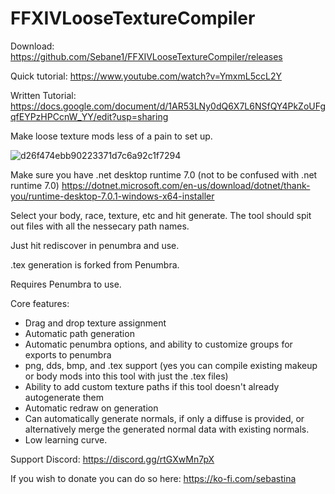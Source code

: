 # FFXIVLooseTextureCompiler

Download: https://github.com/Sebane1/FFXIVLooseTextureCompiler/releases

Quick tutorial: https://www.youtube.com/watch?v=YmxmL5ccL2Y

Written Tutorial: https://docs.google.com/document/d/1AR53LNy0dQ6X7L6NSfQY4PkZoUFgqfEYPzHPCcnW_YY/edit?usp=sharing


Make loose texture mods less of a pain to set up.

![d26f474ebb90223371d7c6a92c1f7294](https://user-images.githubusercontent.com/7157688/214224127-27fbfc08-8042-4d65-b99b-1b22b9ce0971.png)


Make sure you have .net desktop runtime 7.0 (not to be confused with .net runtime 7.0)
https://dotnet.microsoft.com/en-us/download/dotnet/thank-you/runtime-desktop-7.0.1-windows-x64-installer


Select your body, race, texture, etc and hit generate. The tool should spit out files with all the nessecary path names.

Just hit rediscover in penumbra and use.

.tex generation is forked from Penumbra.

Requires Penumbra to use.

Core features:
- Drag and drop texture assignment
- Automatic path generation
- Automatic penumbra options, and ability to customize groups for exports to penumbra
- png, dds, bmp, and .tex support (yes you can compile existing makeup or body mods into this tool with just the .tex files) 
- Ability to add custom texture paths if this tool doesn't already autogenerate them
- Automatic redraw on generation
- Can automatically generate normals, if only a diffuse is provided, or alternatively merge the generated normal data with existing normals.
- Low learning curve.


Support Discord: https://discord.gg/rtGXwMn7pX

If you wish to donate you can do so here: https://ko-fi.com/sebastina
